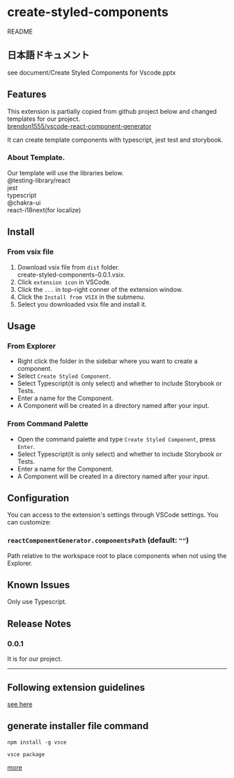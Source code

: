 # create-styled-components  
README

## 日本語ドキュメント
see document/Create Styled Components for Vscode.pptx



## Features
This extension is partially copied from github project below and changed templates for our project.  
[brendon1555/vscode-react-component-generator](https://github.com/brendon1555/vscode-react-component-generator)

It can create template components with typescript, jest test and storybook.
### About Template.
Our template will use the libraries below.  
@testing-library/react  
jest  
typescript  
@chakra-ui  
react-i18next(for localize)  

## Install

### From vsix file
1. Download vsix file from `dist` folder.  
   create-styled-components-0.0.1.vsix.
2. Click `extension icon` in VSCode.
3. Click the `...` in top-right conner of the extension window.
4. Click the  `Install from VSIX` in the submenu.
5. Select you downloaded vsix file and install it.

## Usage

### From Explorer

- Right click the folder in the sidebar where you want to create a component.
- Select `Create Styled Component`.
- Select Typescript(it is only select) and whether to include Storybook or Tests.
- Enter a name for the Component.
- A Component will be created in a directory named after your input.

### From Command Palette

- Open the command palette and type `Create Styled Component`, press `Enter`.
- Select Typescript(it is only select) and whether to include Storybook or Tests.
- Enter a name for the Component.
- A Component will be created in a directory named after your input.


## Configuration

You can access to the extension's settings through VSCode settings. You can customize:

### `reactComponentGenerator.componentsPath` (default: `""`)
Path relative to the workspace root to place components when not using the Explorer.



## Known Issues
Only use Typescript.

## Release Notes
### 0.0.1
It is for our project.

-----------------------------------------------------------------------------------------------------------
## Following extension guidelines
[see here](https://code.visualstudio.com/api/get-started/your-first-extension)

## generate installer file command
`npm install -g vsce`

`vsce package`  

[more](https://code.visualstudio.com/api/working-with-extensions/publishing-extension)

